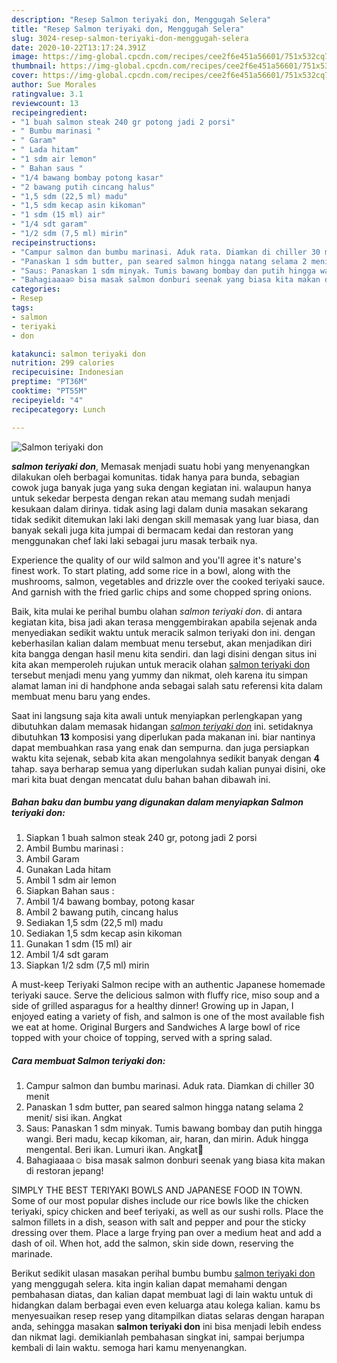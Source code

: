 ```yaml
---
description: "Resep Salmon teriyaki don, Menggugah Selera"
title: "Resep Salmon teriyaki don, Menggugah Selera"
slug: 3024-resep-salmon-teriyaki-don-menggugah-selera
date: 2020-10-22T13:17:24.391Z
image: https://img-global.cpcdn.com/recipes/cee2f6e451a56601/751x532cq70/salmon-teriyaki-don-foto-resep-utama.jpg
thumbnail: https://img-global.cpcdn.com/recipes/cee2f6e451a56601/751x532cq70/salmon-teriyaki-don-foto-resep-utama.jpg
cover: https://img-global.cpcdn.com/recipes/cee2f6e451a56601/751x532cq70/salmon-teriyaki-don-foto-resep-utama.jpg
author: Sue Morales
ratingvalue: 3.1
reviewcount: 13
recipeingredient:
- "1 buah salmon steak 240 gr potong jadi 2 porsi"
- " Bumbu marinasi "
- " Garam"
- " Lada hitam"
- "1 sdm air lemon"
- " Bahan saus "
- "1/4 bawang bombay potong kasar"
- "2 bawang putih cincang halus"
- "1,5 sdm (22,5 ml) madu"
- "1,5 sdm kecap asin kikoman"
- "1 sdm (15 ml) air"
- "1/4 sdt garam"
- "1/2 sdm (7,5 ml) mirin"
recipeinstructions:
- "Campur salmon dan bumbu marinasi. Aduk rata. Diamkan di chiller 30 menit"
- "Panaskan 1 sdm butter, pan seared salmon hingga natang selama 2 menit/ sisi ikan. Angkat"
- "Saus: Panaskan 1 sdm minyak. Tumis bawang bombay dan putih hingga wangi. Beri madu, kecap kikoman, air, haran, dan mirin. Aduk hingga mengental. Beri ikan. Lumuri ikan. Angkat🥰"
- "Bahagiaaaa☺️ bisa masak salmon donburi seenak yang biasa kita makan di restoran jepang!"
categories:
- Resep
tags:
- salmon
- teriyaki
- don

katakunci: salmon teriyaki don 
nutrition: 299 calories
recipecuisine: Indonesian
preptime: "PT36M"
cooktime: "PT55M"
recipeyield: "4"
recipecategory: Lunch

---
```



![Salmon teriyaki don](https://img-global.cpcdn.com/recipes/cee2f6e451a56601/751x532cq70/salmon-teriyaki-don-foto-resep-utama.jpg)

<b><i>salmon teriyaki don</i></b>, Memasak menjadi suatu hobi yang menyenangkan dilakukan oleh berbagai komunitas. tidak hanya para bunda, sebagian cowok juga banyak juga yang suka dengan kegiatan ini. walaupun hanya untuk sekedar berpesta dengan rekan atau memang sudah menjadi kesukaan dalam dirinya. tidak asing lagi dalam dunia masakan sekarang tidak sedikit ditemukan laki laki dengan skill memasak yang luar biasa, dan banyak sekali juga kita jumpai di bermacam kedai dan restoran yang menggunakan chef laki laki sebagai juru masak terbaik nya.

Experience the quality of our wild salmon and you&#39;ll agree it&#39;s nature&#39;s finest work. To start plating, add some rice in a bowl, along with the mushrooms, salmon, vegetables and drizzle over the cooked teriyaki sauce. And garnish with the fried garlic chips and some chopped spring onions.

Baik, kita mulai ke perihal bumbu olahan <i>salmon teriyaki don</i>. di antara kegiatan kita, bisa jadi akan terasa menggembirakan apabila sejenak anda menyediakan sedikit waktu untuk meracik salmon teriyaki don ini. dengan keberhasilan kalian dalam membuat menu tersebut, akan menjadikan diri kita bangga dengan hasil menu kita sendiri. dan lagi disini dengan situs ini kita akan memperoleh rujukan untuk meracik olahan <u>salmon teriyaki don</u> tersebut menjadi menu yang yummy dan nikmat, oleh karena itu simpan alamat laman ini di handphone anda sebagai salah satu referensi kita dalam membuat menu baru yang endes.


Saat ini langsung saja kita awali untuk menyiapkan perlengkapan yang dibutuhkan dalam memasak hidangan <u><i>salmon teriyaki don</i></u> ini. setidaknya dibutuhkan <b>13</b> komposisi yang diperlukan pada makanan ini. biar nantinya dapat membuahkan rasa yang enak dan sempurna. dan juga persiapkan waktu kita sejenak, sebab kita akan mengolahnya sedikit banyak dengan <b>4</b> tahap. saya berharap semua yang diperlukan sudah kalian punyai disini, oke mari kita buat dengan mencatat dulu bahan bahan dibawah ini.

<!--inarticleads1-->

##### Bahan baku dan bumbu yang digunakan dalam menyiapkan Salmon teriyaki don:

1. Siapkan 1 buah salmon steak 240 gr, potong jadi 2 porsi
1. Ambil  Bumbu marinasi :
1. Ambil  Garam
1. Gunakan  Lada hitam
1. Ambil 1 sdm air lemon
1. Siapkan  Bahan saus :
1. Ambil 1/4 bawang bombay, potong kasar
1. Ambil 2 bawang putih, cincang halus
1. Sediakan 1,5 sdm (22,5 ml) madu
1. Sediakan 1,5 sdm kecap asin kikoman
1. Gunakan 1 sdm (15 ml) air
1. Ambil 1/4 sdt garam
1. Siapkan 1/2 sdm (7,5 ml) mirin


A must-keep Teriyaki Salmon recipe with an authentic Japanese homemade teriyaki sauce. Serve the delicious salmon with fluffy rice, miso soup and a side of grilled asparagus for a healthy dinner! Growing up in Japan, I enjoyed eating a variety of fish, and salmon is one of the most available fish we eat at home. Original Burgers and Sandwiches A large bowl of rice topped with your choice of topping, served with a spring salad. 

<!--inarticleads2-->

##### Cara membuat Salmon teriyaki don:

1. Campur salmon dan bumbu marinasi. Aduk rata. Diamkan di chiller 30 menit
1. Panaskan 1 sdm butter, pan seared salmon hingga natang selama 2 menit/ sisi ikan. Angkat
1. Saus: Panaskan 1 sdm minyak. Tumis bawang bombay dan putih hingga wangi. Beri madu, kecap kikoman, air, haran, dan mirin. Aduk hingga mengental. Beri ikan. Lumuri ikan. Angkat🥰
1. Bahagiaaaa☺️ bisa masak salmon donburi seenak yang biasa kita makan di restoran jepang!


SIMPLY THE BEST TERIYAKI BOWLS AND JAPANESE FOOD IN TOWN. Some of our most popular dishes include our rice bowls like the chicken teriyaki, spicy chicken and beef teriyaki, as well as our sushi rolls. Place the salmon fillets in a dish, season with salt and pepper and pour the sticky dressing over them. Place a large frying pan over a medium heat and add a dash of oil. When hot, add the salmon, skin side down, reserving the marinade. 

Berikut sedikit ulasan masakan perihal bumbu bumbu <u>salmon teriyaki don</u> yang menggugah selera. kita ingin kalian dapat memahami dengan pembahasan diatas, dan kalian dapat membuat lagi di lain waktu untuk di hidangkan dalam berbagai even even keluarga atau kolega kalian. kamu bs menyesuaikan resep resep yang ditampilkan diatas selaras dengan harapan anda, sehingga masakan <b>salmon teriyaki don</b> ini bisa menjadi lebih endess dan nikmat lagi. demikianlah pembahasan singkat ini, sampai berjumpa kembali di lain waktu. semoga hari kamu menyenangkan.

